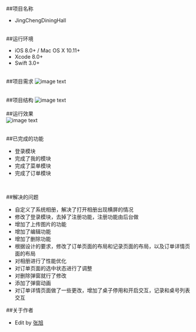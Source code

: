 ##项目名称
* JingChengDiningHall
</br></br>

##运行环境
* iOS 8.0+ / Mac OS X 10.11+ 
* Xcode 8.0+ 
* Swift 3.0+ 
</br></br>

##项目需求
![image text](http://ac-otjqboap.clouddn.com/acb9c9f6af2426df1cc5.jpg)</br></br>

##项目结构
![image text](http://ac-otjqboap.clouddn.com/8b632fd4246ef399171b.png)</br></br>
##运行效果</br>
![image text](http://ac-otjqboap.clouddn.com/b4d1f9ec31b8301c60e5.gif)</br></br>

##已完成的功能
* 登录模块
* 完成了我的模块
* 完成了菜单模块
* 完成了订单模块
</br>

##解决的问题
* 自定义了系统相册，解决了打开相册出现横屏的情况
* 修改了登录模块，去掉了注册功能，注册功能由后台做
* 增加了上传图片的功能
* 增加了编辑功能
* 增加了删除功能
* 根据设计的要求，修改了订单页面的布局和记录页面的布局，以及订单详情页面的布局
* 对相册进行了性能优化
* 对订单页面的选中状态进行了调整
* 对删除弹窗就行了修改
* 添加了弹窗动画
* 对订单详情页面做了一些更改，增加了桌子停用和开启交互，记录和桌号列表交互


##关于作者
* Edit by [张旭](https://github.com/BrisyIOS)



